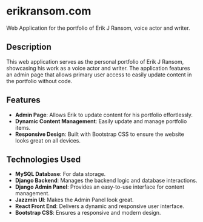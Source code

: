 # erikransom.com

Web Application for the portfolio of Erik J Ransom, voice actor and writer.

## Description

This web application serves as the personal portfolio of Erik J Ransom, showcasing his work as a voice actor and writer. The application features an admin page that allows primary user access to easily update content in the portfolio without code.

## Features

- **Admin Page**: Allows Erik to update content for his portfolio effortlessly.
- **Dynamic Content Management**: Easily update and manage portfolio items.
- **Responsive Design**: Built with Bootstrap CSS to ensure the website looks great on all devices.

## Technologies Used

- **MySQL Database**: For data storage.
- **Django Backend**: Manages the backend logic and database interactions.
- **Django Admin Panel**: Provides an easy-to-use interface for content management.
- **Jazzmin UI**: Makes the Admin Panel look great.
- **React Front End**: Delivers a dynamic and responsive user interface.
- **Bootstrap CSS**: Ensures a responsive and modern design.
